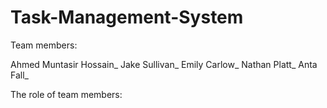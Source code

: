 # Task-Management-System

Team members:

Ahmed Muntasir Hossain_
Jake Sullivan_
Emily Carlow_
Nathan Platt_
Anta Fall_

The role of team members:


